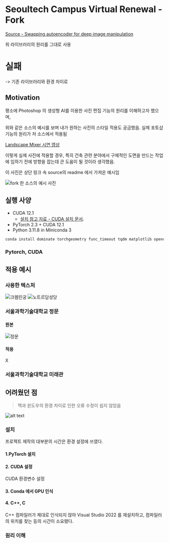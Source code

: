 # Seoultech Campus Virtual Renewal - Fork

[Source - Swapping autoencoder for deep image manipulation](https://github.com/taesungp/swapping-autoencoder-pytorch)

위 라이브러리의 원리를 그대로 사용

# 실패

-> 기존 라이브러리와 환경 차이로 


## Motivation

평소에 Photoshop 의 생성형 AI를 이용한 사진 편집 기능의 원리를 이해하고자 했으며, 

위와 같은 소스의 예시를 보며 내가 원하는 사진의 스타일 적용도 궁금했음. 실제 포토샵 기능의 원리가 저 소스에서 적용됨

[Landscape Mixer 시연 영상](https://youtu.be/gsE3cLg8imI?si=2LGoziQu0ec0BtU9)


이렇게 실제 사진에 적용할 경우, 특히 건축 관련 분야에서 구체적인 도면을 만드는 작업에 임하기 전에 방향을 잡는데 큰 도움이 될 것이라 생각했음.

이 사진은 상단 링크 속 source의 readme 에서 가져온 예시임

![fork 한 소스의 예시 사진](https://camo.githubusercontent.com/67b4e0399bc4c2f2b51077db7391fbc6842750eb825e49b6005e111a5d6c7bdc/68747470733a2f2f74616573756e672e6d652f5377617070696e674175746f656e636f6465722f696e6465785f66696c65732f6368757263685f7374796c655f73776170732e676966)

## 실행 사양

- CUDA 12.1
  - [설치 참고 자료 - CUDA 설치 문서](https://docs.nvidia.com/cuda/cuda-installation-guide-microsoft-windows/index.html?_gl=1*cwqpz1*_gcl_au*NDc4OTgxMDQ1LjE3MTczMzQ4NzU).
- PyTorch 2.3 + CUDA 12.1
- Python 3.11.8 in Miniconda 3

```cmd
conda install dominate torchgeometry func_timeout tqdm matplotlib opencv-python lmdb numpy GPUtil Pillow scikit-learn visdom ninja
```





### Pytorch, CUDA



## 적용 예시

### 사용한 텍스처

![크렘린궁](https://encrypted-tbn0.gstatic.com/images?q=tbn:ANd9GcQrwbY1V-hVzeh24ht742wD-DHDkD_tkG34Tw&s)
![노트르담성당](https://encrypted-tbn0.gstatic.com/images?q=tbn:ANd9GcRkL1z5YQJzSHOW4iuA6DPH2i_wqWh72O7SgQ&s)

### 서울과학기술대학교 정문
#### 원본
![정문](https://www.seoultech.ac.kr/storage/www/ckfinder/images/SNUST1649650141448.jpg)
#### 적용

X

### 서울과학기술대학교 미래관

### 


## 어려웠던 점

> 맥과 윈도우의 환경 차이로 인한 오류 수정이 쉽지 않았음

![alt text](image-2.png)

### 설치

프로젝트 제작의 대부분의 시간은 환경 설정에 쓰였다.

#### 1.PyTorch 설치

#### 2. CUDA 설정

CUDA 환경변수 설정

#### 3. Conda 에서 GPU 인식

#### 4. C++, C

C++ 컴파일러가 제대로 인식되지 않아 Visual Studio 2022 를 재설치하고, 컴파일러의 위치를 찾는 등의 시간이 소요됐다.

### 원리 이해

